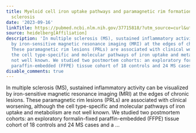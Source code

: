 ```yaml
---
title: Myeloid cell iron uptake pathways and paramagnetic rim formation in multiple
  sclerosis
date: '2023-09-16'
linkTitle: https://pubmed.ncbi.nlm.nih.gov/37715818/?utm_source=curl&utm_medium=rss&utm_campaign=pubmed-2&utm_content=1FakS-2QOkCT8HsMOQP1bCRQ4YzyumYOmxmF0moLsQ3dFB1E9V&fc=20220326224207&ff=20230917180952&v=2.17.9.post6+86293ac
source: heidelberg[Affiliation]
description: 'In multiple sclerosis (MS), sustained inflammatory activity can be visualized
  by iron-sensitive magnetic resonance imaging (MRI) at the edges of chronic lesions.
  These paramagnetic rim lesions (PRLs) are associated with clinical worsening, although
  the cell type-specific and molecular pathways of iron uptake and metabolism are
  not well known. We studied two postmortem cohorts: an exploratory formalin-fixed
  paraffin-embedded (FFPE) tissue cohort of 18 controls and 24 MS cases and a ...'
disable_comments: true
---
```

In multiple sclerosis (MS), sustained inflammatory activity can be visualized by iron-sensitive magnetic resonance imaging (MRI) at the edges of chronic lesions. These paramagnetic rim lesions (PRLs) are associated with clinical worsening, although the cell type-specific and molecular pathways of iron uptake and metabolism are not well known. We studied two postmortem cohorts: an exploratory formalin-fixed paraffin-embedded (FFPE) tissue cohort of 18 controls and 24 MS cases and a ...